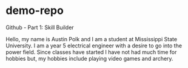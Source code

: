# demo-repo
Github - Part 1: Skill Builder

Hello, my name is Austin Polk and I am a student at Mississippi State University. I am a year 5 electrical engineer with a desire to go into the power field. Since classes have started I have not had much time for hobbies but, my hobbies include playing video games and archery. 

